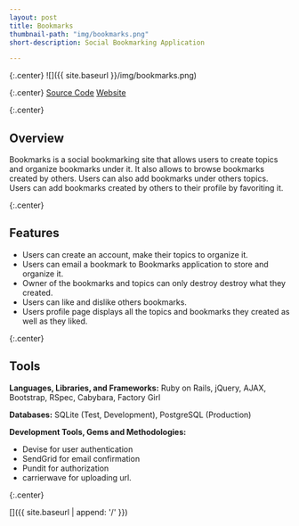 ```yaml
---
layout: post
title: Bookmarks
thumbnail-path: "img/bookmarks.png"
short-description: Social Bookmarking Application

---
```


{:.center}
![]({{ site.baseurl }}/img/bookmarks.png)

{:.center}
[Source Code](https://github.com/AnithaPal/Bookmarks)  [Website](https://personal-bookmarks.herokuapp.com)

{:.center}


## Overview
Bookmarks is a social bookmarking site that allows users to create topics and organize bookmarks under it. It also allows to browse bookmarks created by others. Users can also add bookmarks under others topics. Users can add bookmarks created by others to their profile by favoriting it.

{:.center}

## Features

+ Users can create an account, make their topics to organize it.
+ Users can email a bookmark to Bookmarks application to store and organize it.
+ Owner of the bookmarks and topics can only destroy destroy what they created.
+ Users can like and dislike  others bookmarks.
+ Users profile page displays all the topics and bookmarks they created as well as they liked.

{:.center}

## Tools
**Languages, Libraries, and Frameworks:** Ruby on Rails, jQuery, AJAX, Bootstrap, RSpec, Cabybara, Factory Girl

**Databases:** SQLite (Test, Development), PostgreSQL (Production)

**Development Tools, Gems and Methodologies:**

+ Devise for user authentication
+ SendGrid for email confirmation
+ Pundit for authorization
+ carrierwave for uploading url.

{:.center}

[<i class="fa fa-home"></i>]({{ site.baseurl | append: '/' }})

